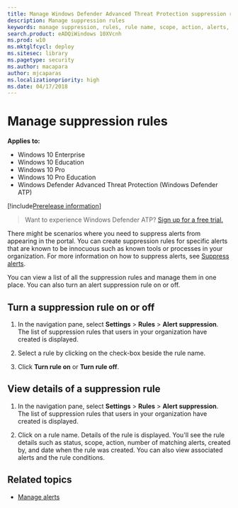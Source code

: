 ```yaml
---
title: Manage Windows Defender Advanced Threat Protection suppression rules
description: Manage suppression rules 
keywords: manage suppression, rules, rule name, scope, action, alerts, turn on, turn off
search.product: eADQiWindows 10XVcnh
ms.prod: w10
ms.mktglfcycl: deploy
ms.sitesec: library
ms.pagetype: security
ms.author: macapara
author: mjcaparas
ms.localizationpriority: high
ms.date: 04/17/2018
---
```


# Manage suppression rules

**Applies to:**

- Windows 10 Enterprise
- Windows 10 Education
- Windows 10 Pro
- Windows 10 Pro Education
- Windows Defender Advanced Threat Protection (Windows Defender ATP)

[!include[Prerelease information](prerelease.md)]

>Want to experience Windows Defender ATP? [Sign up for a free trial.](https://www.microsoft.com/en-us/WindowsForBusiness/windows-atp?ocid=docs-wdatp-suppressionrules-abovefoldlink)

There might be scenarios where you need to suppress alerts from appearing in the portal. You can create suppression rules for specific alerts that are known to be innocuous such as known tools or processes in your organization. For more information on how to suppress alerts, see [Suppress alerts](manage-alerts-windows-defender-advanced-threat-protection.md#suppress-alerts).

You can view a list of all the suppression rules and manage them in one place. You can also turn an alert suppression rule on or off.

## Turn a suppression rule on or off
1. In the navigation pane, select **Settings** > **Rules**  > **Alert suppression**. The list of suppression rules that users in your organization have created is displayed.

2. Select a rule by clicking on the check-box beside the rule name. 

3. Click **Turn rule on** or **Turn rule off**.

## View details of a suppression rule

1. In the navigation pane, select **Settings** > **Rules**  > **Alert suppression**. The list of suppression rules that users in your organization have created is displayed.

2. Click on a rule name. Details of the rule is displayed. You'll see the rule details such as  status, scope, action, number of matching alerts, created by, and date when the rule was created. You can also view associated alerts and the rule conditions.

## Related topics
- [Manage alerts](manage-alerts-windows-defender-advanced-threat-protection.md)

